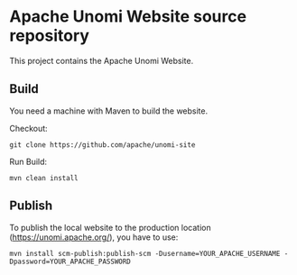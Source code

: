 
Apache Unomi Website source repository
======================================

This project contains the Apache Unomi Website.

## Build

You need a machine with Maven to build the website.

Checkout:

```
git clone https://github.com/apache/unomi-site
```

Run Build:

```
mvn clean install
```

## Publish

To publish the local website to the production location (https://unomi.apache.org/), you have to use:

```
mvn install scm-publish:publish-scm -Dusername=YOUR_APACHE_USERNAME -Dpassword=YOUR_APACHE_PASSWORD
```
